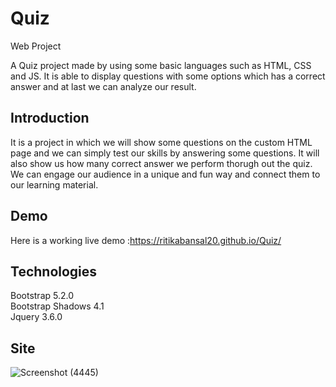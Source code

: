 # Quiz
Web Project

A Quiz project made by using some basic languages such as HTML, CSS and JS. It is able to display questions with some options which has a correct answer and at last we can analyze our result.
 

## Introduction
It is a project in which we will show some questions on the custom HTML page and we can simply test our skills by answering some questions. It will also show us how many correct answer we perform thorugh out the quiz. We can
engage our audience in a unique and fun way and connect them to our learning material.
## Demo
Here is a working live demo :https://ritikabansal20.github.io/Quiz/
## Technologies
Bootstrap 5.2.0                                                                                                                                                                                                                                                    
Bootstrap Shadows 4.1                                                   
Jquery 3.6.0
## Site
![Screenshot (4445)](https://user-images.githubusercontent.com/95993515/181240328-317a01dd-1983-4566-8e07-5b9ed852823a.png)

